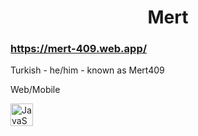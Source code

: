 <h1 style="text-align: center;">Mert</h1>
<h3><a style="text-align: center;" href="https://mert-409.web.app/">https://mert-409.web.app/</a></h3>
<p>Turkish - he/him - known as Mert409</p>
<p>Web/Mobile</p>
<img src="https://github.com/user-attachments/assets/021fe17d-c496-45ab-885f-68e53bdc153f width="36" height="36" alt="JavaScript" =>
